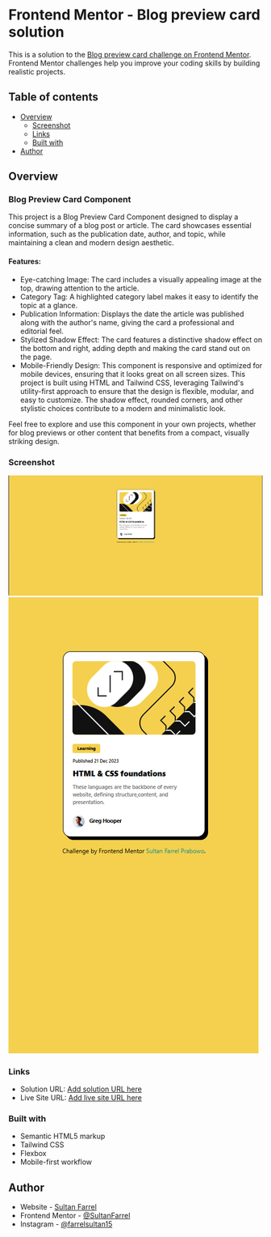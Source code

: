 # Frontend Mentor - Blog preview card solution

This is a solution to the [Blog preview card challenge on Frontend Mentor](https://www.frontendmentor.io/challenges/blog-preview-card-ckPaj01IcS). Frontend Mentor challenges help you improve your coding skills by building realistic projects. 

## Table of contents

- [Overview](#overview)
  - [Screenshot](#screenshot)
  - [Links](#links)
  - [Built with](#built-with)
- [Author](#author)

## Overview
### Blog Preview Card Component
This project is a Blog Preview Card Component designed to display a concise summary of a blog post or article. The card showcases essential information, such as the publication date, author, and topic, while maintaining a clean and modern design aesthetic.

#### Features:
* Eye-catching Image: The card includes a visually appealing image at the top, drawing attention to the article.
* Category Tag: A highlighted category label makes it easy to identify the topic at a glance.
* Publication Information: Displays the date the article was published along with the author's name, giving the card a professional and editorial feel.
* Stylized Shadow Effect: The card features a distinctive shadow effect on the bottom and right, adding depth and making the card stand out on the page.
* Mobile-Friendly Design: This component is responsive and optimized for mobile devices, ensuring that it looks great on all screen sizes.
This project is built using HTML and Tailwind CSS, leveraging Tailwind's utility-first approach to ensure that the design is flexible, modular, and easy to customize. The shadow effect, rounded corners, and other stylistic choices contribute to a modern and minimalistic look.

Feel free to explore and use this component in your own projects, whether for blog previews or other content that benefits from a compact, visually striking design.

### Screenshot

![Desktop View](assets/images/desktopview.png)
![Mobile View](assets/images/mobileview.png)

### Links

- Solution URL: [Add solution URL here](https://your-solution-url.com)
- Live Site URL: [Add live site URL here](https://your-live-site-url.com)

### Built with

- Semantic HTML5 markup
- Tailwind CSS
- Flexbox
- Mobile-first workflow

## Author

- Website - [Sultan Farrel](https://www.sultanf.my.id)
- Frontend Mentor - [@SultanFarrel](https://www.frontendmentor.io/profile/SultanFarrel)
- Instagram - [@farrelsultan15](https://www.instagram.com/farrelsultan15)
